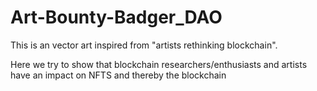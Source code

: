 # Art-Bounty-Badger_DAO
This is an vector art inspired from "artists rethinking blockchain".

Here we try to show that blockchain researchers/enthusiasts and artists have an impact on NFTS and thereby the blockchain
